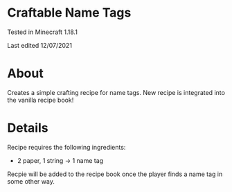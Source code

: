 # Craftable Name Tags

Tested in Minecraft 1.18.1

Last edited 12/07/2021

# About

Creates a simple crafting recipe for name tags.  New recipe is integrated into the vanilla recipe book!

# Details

Recipe requires the following ingredients:

 - 2 paper, 1 string -> 1 name tag
 
 Recpie will be added to the recipe book once the player finds a name tag in some other way.
